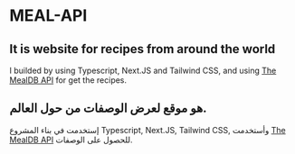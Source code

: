 # MEAL-API
## It is website for recipes from around the world

I builded by using Typescript, Next.JS and Tailwind CSS, and using [The MealDB API](https://www.themealdb.com/api.php) for get the recipes.

## هو موقع لعرض الوصفات من حول العالم.
إستخدمت في بناء المشروع Typescript, Next.JS, Tailwind CSS, وأستخدمت [The MealDB API](https://www.themealdb.com/api.php) للحصول على الوصفات. 
